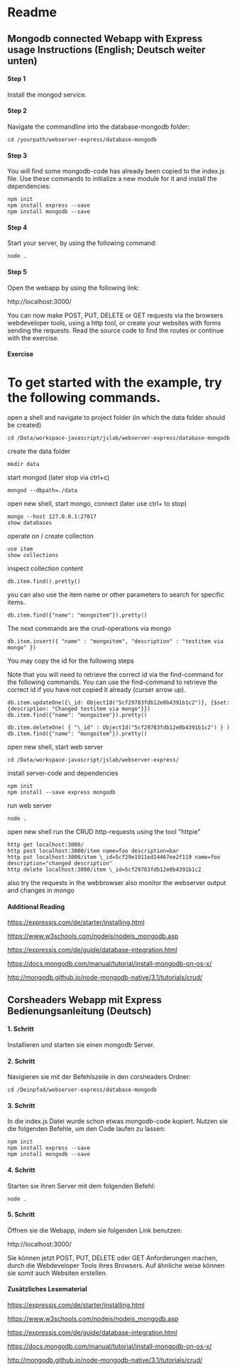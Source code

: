 # Readme

## Mongodb connected Webapp with Express usage Instructions (English; Deutsch weiter unten)

#### Step 1

Install the mongod service.

#### Step 2

Navigate the commandline into the database-mongodb folder:

    cd /yourpath/webserver-express/database-mongodb

#### Step 3

You will find some mongodb-code has already been copied to the index.js file. Use these commands to initialize a new module for it and install the dependencies:

    npm init  
    npm install express --save
    npm install mongodb --save

#### Step 4

Start your server, by using the following command:

    node .

#### Step 5

Open the webapp by using the following link:

http://localhost:3000/

You can now make POST, PUT, DELETE or GET requests via the browsers webdeveloper tools, using a http tool, or create your websites with forms sending the requests. Read the source code to find the routes or continue with the exercise.

#### Exercise

# To get started with the example, try the following commands.

open a shell and navigate to project folder (in which the data folder should be created)

    cd /Data/workspace-javascript/jslab/webserver-express/database-mongodb

create the data folder

    mkdir data

start mongod (later stop via ctrl+c)

    mongod --dbpath=./data

open new shell, start mongo, connect (later use ctrl+ to stop)

    mongo --host 127.0.0.1:27017
    show databases

operate on / create collection

    use item
    show collections

inspect collection content

    db.item.find().pretty()

you can also use the item name or other parameters to search for specific items.

    db.item.find({"name": "mongoitem"}).pretty()

The next commands are the crud-operations via mongo

    db.item.insert({ "name" : "mongoitem", "description" : "testitem via mongo" })

You may copy the id for the following steps

Note that you will need to retrieve the correct id via the find-command for the following commands. You can use the find-command to retrieve the correct id if you have not copied it already (curser arrow up).

    db.item.updateOne({\_id: ObjectId("5cf29783fdb12e0b4391b1c2")}, {$set: {description: "Changed testitem via mongo"}})
    db.item.find({"name": "mongoitem"}).pretty()

    db.item.deleteOne( { "\_id" : ObjectId("5cf29783fdb12e0b4391b1c2") } )
    db.item.find({"name": "mongoitem"}).pretty()


open new shell, start web server

    cd /Data/workspace-javascript/jslab/webserver-express/

install server-code and dependencies

    npm init
    npm install --save express mongodb

run web server

    node .

open new shell run the CRUD http-requests using the tool "httpie"

    http get localhost:3000/
    http post localhost:3000/item name=foo description=bar
    http put localhost:3000/item \_id=5cf29e1911ed24467ee2f119 name=foo description="changed description"
    http delete localhost:3000/item \_id=5cf29783fdb12e0b4391b1c2

also try the requests in the webbrowser
also monitor the webserver output and changes in mongo


#### Additional Reading

https://expressjs.com/de/starter/installing.html


https://www.w3schools.com/nodejs/nodejs_mongodb.asp


https://expressjs.com/de/guide/database-integration.html


https://docs.mongodb.com/manual/tutorial/install-mongodb-on-os-x/


http://mongodb.github.io/node-mongodb-native/3.1/tutorials/crud/

## Corsheaders Webapp mit Express Bedienungsanleitung (Deutsch)

#### 1. Schritt

Installieren und starten sie einen mongodb Server.

#### 2. Schritt

Navigieren sie mit der Befehlszeile in den corsheaders Ordner:

    cd /Deinpfad/webserver-express/database-mongodb

#### 3. Schritt

In die index.js Datei wurde schon etwas mongodb-code kopiert. Nutzen sie die folgenden Befehle, um den Code laufen zu lassen:

    npm init  
    npm install express --save
    npm install mongodb --save


#### 4. Schritt

Starten sie ihren Server mit dem folgenden Befehl:

    node .


#### 5. Schritt

Öffnen sie die Webapp, indem sie folgenden Link benutzen:

http://localhost:3000/

Sie können jetzt POST, PUT, DELETE oder GET Anforderungen machen, durch die Webdeveloper Tools ihres Browsers. Auf ähnliche weise können sie somit auch Websiten erstellen.

#### Zusätzliches Lesematerial

https://expressjs.com/de/starter/installing.html


https://www.w3schools.com/nodejs/nodejs_mongodb.asp


https://expressjs.com/de/guide/database-integration.html


https://docs.mongodb.com/manual/tutorial/install-mongodb-on-os-x/


http://mongodb.github.io/node-mongodb-native/3.1/tutorials/crud/
